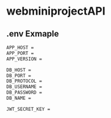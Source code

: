 # webminiprojectAPI
<h2>.env Exmaple</h2>

```bash
APP_HOST = 
APP_PORT = 
APP_VERSION = 

DB_HOST = 
DB_PORT = 
DB_PROTOCOL = 
DB_USERNAME = 
DB_PASSWORD = 
DB_NAME =

JWT_SECRET_KEY = 

```
